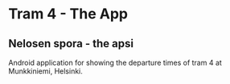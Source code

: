 # Tram 4 - The App
## Nelosen spora - the apsi

Android application for showing the departure times of tram 4 at Munkkiniemi, Helsinki.
